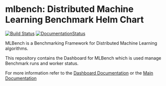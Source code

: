 mlbench: Distributed Machine Learning Benchmark Helm Chart
==========================================================

[![Build Status](https://travis-ci.com/mlbench/mlbench-dashboard.svg?branch=develop)](https://travis-ci.com/mlbench/mlbench-helm)
[![DocumentationStatus](https://readthedocs.org/projects/mlbench-docs/badge/?version=latest)](https://mlbench.readthedocs.io/projects/mlbench_dashboard/en/latest/readme.html?badge=latest)

MLBench is a Benchmarking Framework for Distributed Machine Learning algorithms.

This repository contains the Dashboard for MLBench which is used manage Benchmark runs and worker status.

For more information refer to the [Dashboard Documentation](https://mlbench.readthedocs.io/projects/mlbench_dashboard/en/stable/readme.html)
or the [Main Documentation](https://mlbench.readthedocs.io/)
